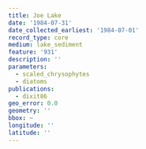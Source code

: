 ```yaml
---
title: Joe Lake
date: '1984-07-31'
date_collected_earliest: '1984-07-01'
record_type: core
medium: lake_sediment
feature: '931'
description: ''
parameters:
  - scaled_chrysophytes
  - diatoms
publications:
  - dixit86
geo_error: 0.0
geometry: ''
bbox: ~
longitude: ''
latitude: ''
---
```

